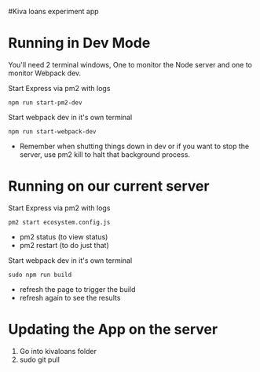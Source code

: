 #Kiva loans experiment app

# Running in Dev Mode

You'll need 2 terminal windows, One to monitor the Node server and one to monitor Webpack dev.

Start Express via pm2 with logs

    npm run start-pm2-dev

Start webpack dev in it's own terminal

    npm run start-webpack-dev

* Remember when shutting things down in dev or if you want to stop the server, use pm2 kill to halt that background process.


# Running on our current server

Start Express via pm2 with logs

    pm2 start ecosystem.config.js

- pm2 status (to view status)
- pm2 restart (to do just that)

Start webpack dev in it's own terminal

    sudo npm run build

- refresh the page to trigger the build
- refresh again to see the results

# Updating the App on the server

1. Go into kivaloans folder
2. sudo git pull



